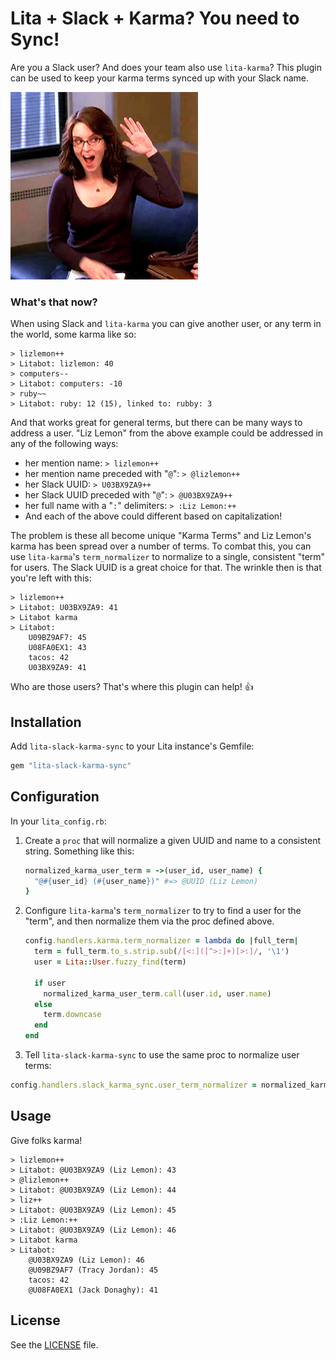 # Lita + Slack + Karma? You need to Sync!

Are you a Slack user? And does your team also use `lita-karma`? This plugin can
be used to keep your karma terms synced up with your Slack name.

![lizlemon++](doc/liz-lemon-self-high-five.gif)

### What's that now?

When using Slack and `lita-karma` you can give another user, or any term in the world, some karma like so:

```
> lizlemon++
> Litabot: lizlemon: 40
> computers--
> Litabot: computers: -10
> ruby~~
> Litabot: ruby: 12 (15), linked to: rubby: 3
```

And that works great for general terms, but there can be many ways to address a
user. "Liz Lemon" from the above example could be addressed in any of the
following ways:

* her mention name: `> lizlemon++`
* her mention name preceded with "`@`": `> @lizlemon++`
* her Slack UUID: `> U03BX9ZA9++`
* her Slack UUID preceded with "`@`": `> @U03BX9ZA9++`
* her full name with a "`:`" delimiters: `> :Liz Lemon:++`
* And each of the above could different based on capitalization!

The problem is these all become unique "Karma Terms" and Liz Lemon's karma has
been spread over a number of terms. To combat this, you can use `lita-karma`'s
`term_normalizer` to normalize to a single, consistent "term" for users. The
Slack UUID is a great choice for that. The wrinkle then is that you're left
with this:

```
> lizlemon++
> Litabot: U03BX9ZA9: 41
> Litabot karma
> Litabot:
    U09BZ9AF7: 45
    U08FA0EX1: 43
    tacos: 42
    U03BX9ZA9: 41
```

Who are those users? That's where this plugin can help! :thumbsup:

## Installation

Add `lita-slack-karma-sync` to your Lita instance's Gemfile:

``` ruby
gem "lita-slack-karma-sync"
```

## Configuration

In your `lita_config.rb`:

1. Create a `proc` that will normalize a given UUID and name to a consistent
   string. Something like this:

    ```ruby
    normalized_karma_user_term = ->(user_id, user_name) {
      "@#{user_id} (#{user_name})" #=> @UUID (Liz Lemon)
    }
    ```

1. Configure `lita-karma`'s `term_normalizer` to try to find a user for the
   "term", and then normalize them via the proc defined above.

    ```ruby
    config.handlers.karma.term_normalizer = lambda do |full_term|
      term = full_term.to_s.strip.sub(/[<:]([^>:]+)[>:]/, '\1')
      user = Lita::User.fuzzy_find(term)

      if user
        normalized_karma_user_term.call(user.id, user.name)
      else
        term.downcase
      end
    end
    ```

1. Tell `lita-slack-karma-sync` to use the same proc to normalize user terms:

  ```ruby
  config.handlers.slack_karma_sync.user_term_normalizer = normalized_karma_user_term
  ```

## Usage

Give folks karma!

```
> lizlemon++
> Litabot: @U03BX9ZA9 (Liz Lemon): 43
> @lizlemon++
> Litabot: @U03BX9ZA9 (Liz Lemon): 44
> liz++
> Litabot: @U03BX9ZA9 (Liz Lemon): 45
> :Liz Lemon:++
> Litabot: @U03BX9ZA9 (Liz Lemon): 46
> Litabot karma
> Litabot:
    @U03BX9ZA9 (Liz Lemon): 46
    @U09BZ9AF7 (Tracy Jordan): 45
    tacos: 42
    @U08FA0EX1 (Jack Donaghy): 41
```

## License

See the [LICENSE](LICENSE) file.
